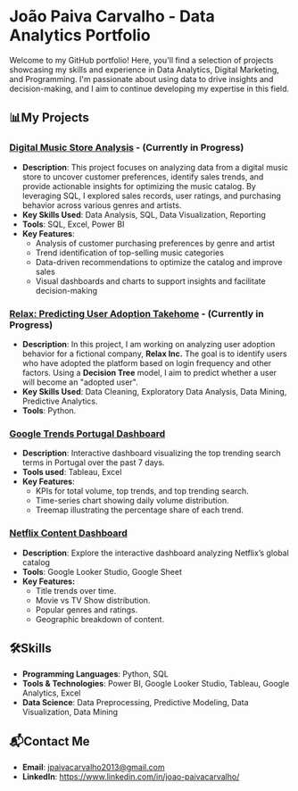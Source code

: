 # João Paiva Carvalho - Data Analytics Portfolio

Welcome to my GitHub portfolio! Here, you'll find a selection of projects showcasing my skills and experience in Data Analytics, Digital Marketing, and Programming. 
I'm passionate about using data to drive insights and decision-making, and I aim to continue developing my expertise in this field.

## 📊My Projects

### [Digital Music Store Analysis](https://github.com/JPaivaCarvalho/Portfolio/blob/main/Digital%20Music%20Store%20Analysis%20Case%20Study.md) - (Currently in Progress)
- **Description**: This project focuses on analyzing data from a digital music store to uncover customer preferences, identify sales trends, and provide actionable insights for optimizing the music catalog. By leveraging SQL, I explored sales records, user ratings, and purchasing behavior across various genres and artists.
- **Key Skills Used**: Data Analysis, SQL, Data Visualization, Reporting
- **Tools**: SQL, Excel, Power BI
- **Key Features**:
  - Analysis of customer purchasing preferences by genre and artist
  - Trend identification of top-selling music categories
  - Data-driven recommendations to optimize the catalog and improve sales
  - Visual dashboards and charts to support insights and facilitate decision-making

### [Relax: Predicting User Adoption Takehome](https://github.com/JPaivaCarvalho/Portfolio/blob/main/Relax_Predicting_User_Adoption_Takehome.ipynb) - (Currently in Progress)
- **Description**: In this project, I am working on analyzing user adoption behavior for a fictional company, **Relax Inc.** The goal is to identify users who have adopted
  the platform based on login frequency and other factors. Using a **Decision Tree** model, I aim to predict whether a user will become an "adopted user".
- **Key Skills Used**: Data Cleaning, Exploratory Data Analysis, Data Mining, Predictive Analytics.
- **Tools**: Python.

### [Google Trends Portugal Dashboard](https://public.tableau.com/views/GoogleTrendsDashboard/Painel2?:language=pt-BR&:sid=&:redirect=auth&:display_count=n&:origin=viz_share_link)
- **Description**: Interactive dashboard visualizing the top trending search terms in Portugal over the past 7 days.
- **Tools used**: Tableau, Excel
- **Key Features**:
  - KPIs for total volume, top trends, and top trending search.
  - Time-series chart showing daily volume distribution.
  - Treemap illustrating the percentage share of each trend.
 
### [Netflix Content Dashboard](https://lookerstudio.google.com/s/laonNBS0l6M)
- **Description**: Explore the interactive dashboard analyzing Netflix’s global catalog
- **Tools**: Google Looker Studio, Google Sheet
- **Key Features:**
  - Title trends over time.
  - Movie vs TV Show distribution.
  - Popular genres and ratings.
  - Geographic breakdown of content.


## 🛠️Skills
- **Programming Languages**: Python, SQL
- **Tools & Technologies**: Power BI, Google Looker Studio, Tableau, Google Analytics, Excel
- **Data Science**: Data Preprocessing, Predictive Modeling, Data Visualization, Data Mining

## 📬Contact Me
- **Email**: jpaivacarvalho2013@gmail.com
- **LinkedIn**: https://www.linkedin.com/in/joao-paivacarvalho/ 
